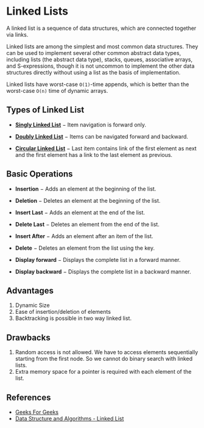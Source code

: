 # Linked Lists

A linked list is a sequence of data structures, which are connected together via links.  

Linked lists are among the simplest and most common data structures. They can be used to implement several other common abstract data types, including lists (the abstract data type), stacks, queues, associative arrays, and S-expressions, though it is not uncommon to implement the other data structures directly without using a list as the basis of implementation.  

Linked lists have worst-case `O(1)`-time appends, which is better than the worst-case `O(n)` time of dynamic arrays.

## Types of Linked List

- **[Singly Linked List](Singly%20Linked%20Lists)** − Item navigation is forward only.

- **[Doubly Linked List](Doubly%20Linked%20Lists)** − Items can be navigated forward and backward.

- **[Circular Linked List](Circular%20Linked%20Lists)** − Last item contains link of the first element as next and the first element has a link to the last element as previous.

## Basic Operations

- **Insertion** − Adds an element at the beginning of the list.

- **Deletion** − Deletes an element at the beginning of the list.

- **Insert Last** − Adds an element at the end of the list.

- **Delete Last** − Deletes an element from the end of the list.

- **Insert After** − Adds an element after an item of the list.

- **Delete** − Deletes an element from the list using the key.

- **Display forward** − Displays the complete list in a forward manner.

- **Display backward** − Displays the complete list in a backward manner.


## Advantages

1) Dynamic Size
2) Ease of insertion/deletion of elements
3) Backtracking is possible in two way linked list.

## Drawbacks

1) Random access is not allowed. We have to access elements sequentially starting from the first node. So we cannot do binary search with linked lists.
2) Extra memory space for a pointer is required with each element of the list.


## References

- [Geeks For Geeks](geeksforgeeks.org)
- [Data Structure and Algorithms - Linked List](https://www.tutorialspoint.com/data_structures_algorithms/linked_list_algorithms.htm)
